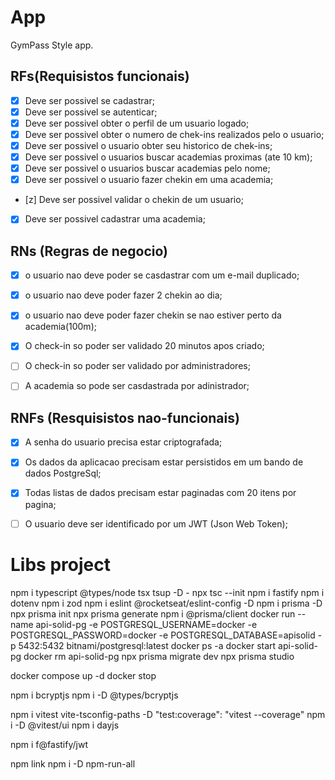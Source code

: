 # App

GymPass Style app.

## RFs(Requisistos funcionais)
- [x] Deve ser possivel  se cadastrar;
- [x] Deve ser possivel  se autenticar;
- [x] Deve ser possivel  obter o perfil de um usuario logado;
- [x] Deve ser possivel  obter o numero de chek-ins realizados pelo o usuario;
- [x] Deve ser possivel  o usuario obter seu historico de chek-ins;
- [x] Deve ser possivel  o usuarios buscar academias proximas (ate 10 km);
- [x] Deve ser possivel  o usuarios buscar academias pelo nome;
- [x] Deve ser possivel  o usuario fazer chekin em uma academia;
- [z] Deve ser possivel  validar o chekin de um usuario;
- [x] Deve ser possivel  cadastrar uma academia;
## RNs (Regras de negocio)
- [x] o usuario nao deve poder se casdastrar com um e-mail duplicado;
- [x] o usuario nao deve poder fazer 2 chekin ao dia;
- [x] o usuario nao deve poder fazer chekin se nao estiver perto da academia(100m);
- [x] O check-in so poder ser validado 20 minutos apos criado;
- [ ] O check-in so poder ser validado por administradores;
- [ ] A academia so pode ser casdastrada por adinistrador;


## RNFs (Resquisistos nao-funcionais)
- [x] A senha do usuario precisa estar criptografada;
- [x] Os dados da aplicacao precisam estar persistidos em um bando de dados PostgreSql;
- [x] Todas listas de dados precisam estar paginadas com 20 itens por pagina;
- [ ] O usuario deve ser identificado por um JWT (Json Web Token);








# Libs project
  npm i typescript @types/node tsx tsup -D
    - npx tsc --init
  npm i fastify
  npm i dotenv
  npm i zod 
  npm i eslint @rocketseat/eslint-config -D
  npm i prisma -D
    npx prisma init
    npx prisma generate
  npm i @prisma/client
 docker run --name api-solid-pg -e POSTGRESQL_USERNAME=docker -e POSTGRESQL_PASSWORD=docker -e POSTGRESQL_DATABASE=apisolid -p 5432:5432  bitnami/postgresql:latest
  docker ps -a
  docker start api-solid-pg
  docker rm api-solid-pg
  npx prisma migrate dev
  npx prisma studio

  docker compose up -d
  docker stop

  npm i bcryptjs
  npm i -D @types/bcryptjs

  npm i vitest vite-tsconfig-paths -D
    "test:coverage": "vitest --coverage"
npm i -D @vitest/ui
npm i dayjs

npm i f@fastify/jwt

npm link
npm i -D npm-run-all
